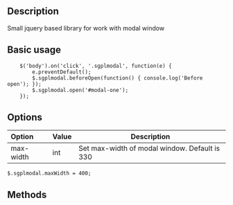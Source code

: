 ## Description

Small jquery based library for work with modal window

## Basic usage

```$(document).ready(function(){
    $('body').on('click', '.sgplmodal', function(e) {
        e.preventDefault();
        $.sgplmodal.beforeOpen(function() { console.log('Before open'); });
        $.sgplmodal.open('#modal-one');
    });
```

## Options

Option    | Value | Description
:-------- | ----- | -------------------------------------------
max-width | int | Set max-width of modal window. Default is 330

`$.sgplmodal.maxWidth = 400;`

## Methods


